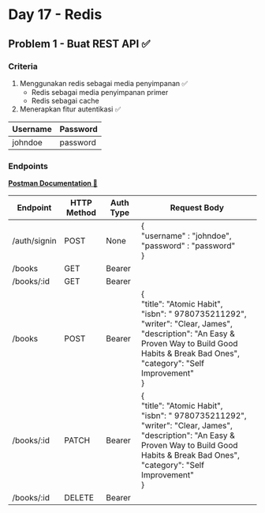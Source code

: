 # Day 17 - Redis

## Problem 1 - Buat REST API ✅

### Criteria
1. Menggunakan redis sebagai media penyimpanan ✅
    - Redis sebagai media penyimpanan primer 
    - Redis sebagai cache
2. Menerapkan fitur autentikasi ✅

| Username | Password |
|----------|----------|
| johndoe  | password |

### Endpoints

**[Postman Documentation 🔗](resources/RedisBook.postman_collection.json)**

| Endpoint     | HTTP Method | Auth Type | Request Body                                                                                                                                                                                                            |
|--------------|-------------|-----------|-------------------------------------------------------------------------------------------------------------------------------------------------------------------------------------------------------------------------|
| /auth/signin | POST        | None      | {<br/> "username" : "johndoe", <br/> "password" : "password"<br/>}                                                                                                                                                      |
| /books       | GET         | Bearer    |                                                                                                                                                                                                                         |
| /books/:id   | GET         | Bearer    |                                                                                                                                                                                                                         |
| /books       | POST        | Bearer    | {<br/>"title": "Atomic Habit",<br/> "isbn": " 9780735211292", <br/> "writer": "Clear, James",<br/>"description": "An Easy & Proven Way to Build Good Habits & Break Bad Ones",<br/>"category": "Self Improvement"<br/>} |
| /books/:id   | PATCH       | Bearer    | {<br/>"title": "Atomic Habit",<br/> "isbn": " 9780735211292", <br/> "writer": "Clear, James",<br/>"description": "An Easy & Proven Way to Build Good Habits & Break Bad Ones",<br/>"category": "Self Improvement"<br/>} |
| /books/:id   | DELETE      | Bearer    |                                                                                                                                                                                                                         |
